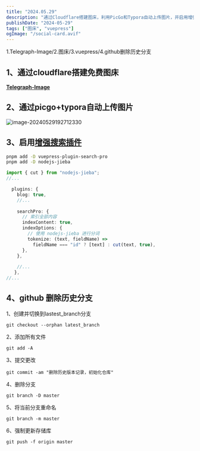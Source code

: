 ```yaml
---
title: "2024.05.29"
description: "通过Cloudflare搭建图床，利用PicGo和Typora自动上传图片，并启用增强搜索插件，解决图片管理和搜索问题。"
publishDate: "2024-05-29"
tags: ["图床", "vuepress"]
ogImage: "/social-card.avif"
---
```

  1.Telegraph-Image/2.图床/3.vuepress/4.github删除历史分支
<!-- more --> 


## 1、通过cloudflare搭建免费图床

**[Telegraph-Image](https://github.com/cf-pages/Telegraph-Image)**

## 2、通过picgo+typora自动上传图片

![image-20240529192712330](https://p.343700.xyz/file/08f04b008a980c614e60e.png)

## 3、启用[增强搜索插件](https://plugin-search-pro.vuejs.press/zh/)

```sh title="CMD"
pnpm add -D vuepress-plugin-search-pro
pnpm add -D nodejs-jieba
```

```ts {8} title=".vuepress/config.ts"
import { cut } from "nodejs-jieba";
//...

  plugins: {
    blog: true,
	//...
	
    searchPro: {
      // 索引全部内容
      indexContent: true,
      indexOptions: {
        // 使用 nodejs-jieba 进行分词
        tokenize: (text, fieldName) =>
          fieldName === "id" ? [text] : cut(text, true),
      },
    },
    
    //...
   },
//...
```

## 4、github 删除历史分支

1、创建并切换到lastest_branch分支
```
git checkout --orphan latest_branch
```
2、添加所有文件
```
git add -A
```
3、提交更改
```
git commit -am "删除历史版本记录，初始化仓库"
```
4、删除分支
```
git branch -D master
```
5、将当前分支重命名
```
git branch -m master
```
6、强制更新存储库
```
git push -f origin master
```
